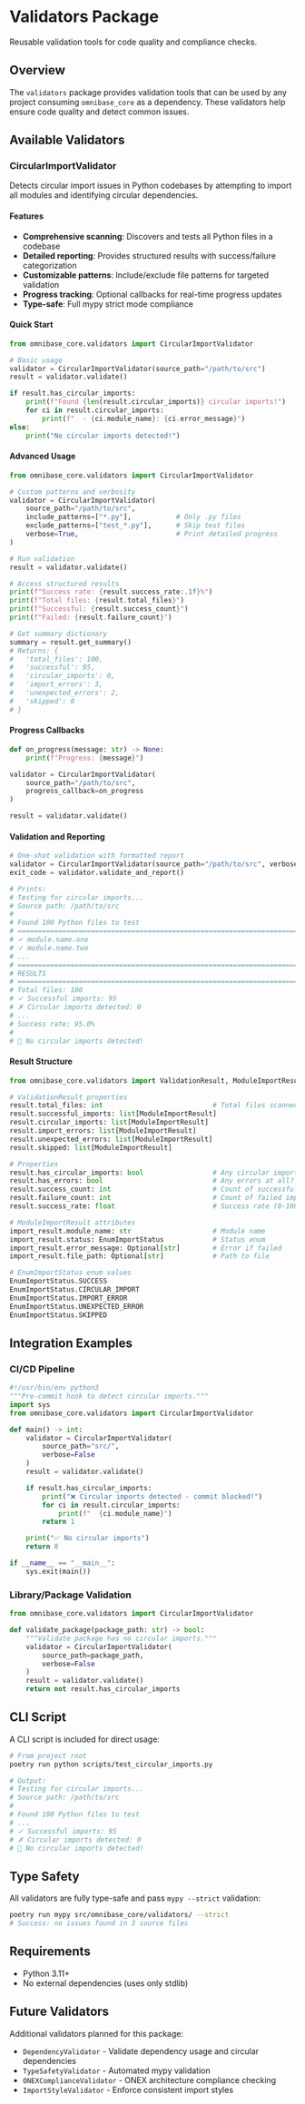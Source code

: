 # Validators Package

Reusable validation tools for code quality and compliance checks.

## Overview

The `validators` package provides validation tools that can be used by any project consuming `omnibase_core` as a dependency. These validators help ensure code quality and detect common issues.

## Available Validators

### CircularImportValidator

Detects circular import issues in Python codebases by attempting to import all modules and identifying circular dependencies.

#### Features

- **Comprehensive scanning**: Discovers and tests all Python files in a codebase
- **Detailed reporting**: Provides structured results with success/failure categorization
- **Customizable patterns**: Include/exclude file patterns for targeted validation
- **Progress tracking**: Optional callbacks for real-time progress updates
- **Type-safe**: Full mypy strict mode compliance

#### Quick Start

```python
from omnibase_core.validators import CircularImportValidator

# Basic usage
validator = CircularImportValidator(source_path="/path/to/src")
result = validator.validate()

if result.has_circular_imports:
    print(f"Found {len(result.circular_imports)} circular imports!")
    for ci in result.circular_imports:
        print(f"  - {ci.module_name}: {ci.error_message}")
else:
    print("No circular imports detected!")
```

#### Advanced Usage

```python
from omnibase_core.validators import CircularImportValidator

# Custom patterns and verbosity
validator = CircularImportValidator(
    source_path="/path/to/src",
    include_patterns=["*.py"],           # Only .py files
    exclude_patterns=["test_*.py"],      # Skip test files
    verbose=True,                        # Print detailed progress
)

# Run validation
result = validator.validate()

# Access structured results
print(f"Success rate: {result.success_rate:.1f}%")
print(f"Total files: {result.total_files}")
print(f"Successful: {result.success_count}")
print(f"Failed: {result.failure_count}")

# Get summary dictionary
summary = result.get_summary()
# Returns: {
#   'total_files': 100,
#   'successful': 95,
#   'circular_imports': 0,
#   'import_errors': 3,
#   'unexpected_errors': 2,
#   'skipped': 0
# }
```

#### Progress Callbacks

```python
def on_progress(message: str) -> None:
    print(f"Progress: {message}")

validator = CircularImportValidator(
    source_path="/path/to/src",
    progress_callback=on_progress
)

result = validator.validate()
```

#### Validation and Reporting

```python
# One-shot validation with formatted report
validator = CircularImportValidator(source_path="/path/to/src", verbose=True)
exit_code = validator.validate_and_report()

# Prints:
# Testing for circular imports...
# Source path: /path/to/src
#
# Found 100 Python files to test
# ================================================================================
# ✓ module.name.one
# ✓ module.name.two
# ...
# ================================================================================
# RESULTS
# ================================================================================
# Total files: 100
# ✓ Successful imports: 95
# ✗ Circular imports detected: 0
# ...
# Success rate: 95.0%
#
# 🎉 No circular imports detected!
```

#### Result Structure

```python
from omnibase_core.validators import ValidationResult, ModuleImportResult, EnumImportStatus

# ValidationResult properties
result.total_files: int                           # Total files scanned
result.successful_imports: list[ModuleImportResult]
result.circular_imports: list[ModuleImportResult]
result.import_errors: list[ModuleImportResult]
result.unexpected_errors: list[ModuleImportResult]
result.skipped: list[ModuleImportResult]

# Properties
result.has_circular_imports: bool                 # Any circular imports?
result.has_errors: bool                           # Any errors at all?
result.success_count: int                         # Count of successful imports
result.failure_count: int                         # Count of failed imports
result.success_rate: float                        # Success rate (0-100)

# ModuleImportResult attributes
import_result.module_name: str                    # Module name
import_result.status: EnumImportStatus            # Status enum
import_result.error_message: Optional[str]        # Error if failed
import_result.file_path: Optional[str]            # Path to file

# EnumImportStatus enum values
EnumImportStatus.SUCCESS
EnumImportStatus.CIRCULAR_IMPORT
EnumImportStatus.IMPORT_ERROR
EnumImportStatus.UNEXPECTED_ERROR
EnumImportStatus.SKIPPED
```

## Integration Examples

### CI/CD Pipeline

```python
#!/usr/bin/env python3
"""Pre-commit hook to detect circular imports."""
import sys
from omnibase_core.validators import CircularImportValidator

def main() -> int:
    validator = CircularImportValidator(
        source_path="src/",
        verbose=False
    )
    result = validator.validate()

    if result.has_circular_imports:
        print("❌ Circular imports detected - commit blocked!")
        for ci in result.circular_imports:
            print(f"  {ci.module_name}")
        return 1

    print("✅ No circular imports")
    return 0

if __name__ == "__main__":
    sys.exit(main())
```

### Library/Package Validation

```python
from omnibase_core.validators import CircularImportValidator

def validate_package(package_path: str) -> bool:
    """Validate package has no circular imports."""
    validator = CircularImportValidator(
        source_path=package_path,
        verbose=False
    )
    result = validator.validate()
    return not result.has_circular_imports
```

## CLI Script

A CLI script is included for direct usage:

```bash
# From project root
poetry run python scripts/test_circular_imports.py

# Output:
# Testing for circular imports...
# Source path: /path/to/src
#
# Found 100 Python files to test
# ...
# ✓ Successful imports: 95
# ✗ Circular imports detected: 0
# 🎉 No circular imports detected!
```

## Type Safety

All validators are fully type-safe and pass `mypy --strict` validation:

```bash
poetry run mypy src/omnibase_core/validators/ --strict
# Success: no issues found in 3 source files
```

## Requirements

- Python 3.11+
- No external dependencies (uses only stdlib)

## Future Validators

Additional validators planned for this package:

- `DependencyValidator` - Validate dependency usage and circular dependencies
- `TypeSafetyValidator` - Automated mypy validation
- `ONEXComplianceValidator` - ONEX architecture compliance checking
- `ImportStyleValidator` - Enforce consistent import styles
